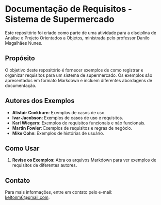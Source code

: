 # Documentação de Requisitos - Sistema de Supermercado

Este repositório foi criado como parte de uma atividade para a disciplina de Análise e Projeto Orientados a Objetos, ministrada pelo professor Danilo Magalhães Nunes.

## Propósito

O objetivo deste repositório é fornecer exemplos de como registrar e organizar requisitos para um sistema de supermercado. Os exemplos são apresentados em formato Markdown e incluem diferentes abordagens de documentação.

## Autores dos Exemplos

- **Alistair Cockburn**: Exemplos de casos de uso.
- **Ivar Jacobson**: Exemplos de casos de uso e requisitos.
- **Karl Wiegers**: Exemplos de requisitos funcionais e não funcionais.
- **Martin Fowler**: Exemplos de requisitos e regras de negócio.
- **Mike Cohn**: Exemplos de histórias de usuário.

## Como Usar

1. **Revise os Exemplos**: Abra os arquivos Markdown para ver exemplos de requisitos de diferentes autores.

## Contato

Para mais informações, entre em contato pelo e-mail: [keltonm6@gmail.com](mailto:keltonm6@gmail.com).
